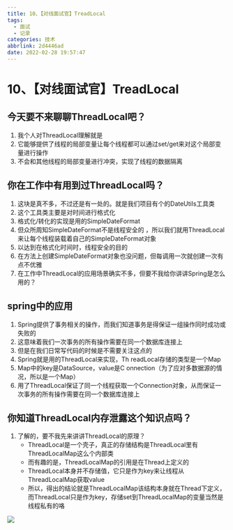 ```yaml
---
title: 10、【对线面试官】TreadLocal
tags:
  - 面试
  - 记录
categories: 技术
abbrlink: 2d4446ad
date: 2022-02-28 19:57:47
---
```

# 10、【对线面试官】TreadLocal
## 今天要不来聊聊ThreadLocal吧？

1. 我个人对ThreadLocal理解就是
2. 它能够提供了线程的局部变量让每个线程都可以通过set/get来对这个局部变量进行操作
3. 不会和其他线程的局部变量进行冲突，实现了线程的数据隔离

## 你在工作中有用到过ThreadLocal吗？

1. 这块是真不多，不过还是有一处的。就是我们项目有个的DateUtils工具类
2. 这个工具类主要是对时间进行格式化
3. 格式化/转化的实现是用的SimpleDateFormat
4. 但众所周知SimpleDateFormat不是线程安全的 ，所以我们就用ThreadLocal来让每个线程装载着自己的SimpleDateFormat对象
5. 以达到在格式化时间时，线程安全的目的
6. 在方法上创建SimpleDateFormat对象也没问题，但每调用一次就创建一次有点不优雅
7. 在工作中ThreadLocal的应用场景确实不多，但要不我给你讲讲Spring是怎么用的？

## spring中的应用

1. Spring提供了事务相关的操作，而我们知道事务是得保证一组操作同时成功或失败的
2. 这意味着我们一次事务的所有操作需要在同一个数据库连接上
3. 但是在我们日常写代码的时候是不需要关注这点的
4. Spring就是用的ThreadLocal来实现，Th readLocal存储的类型是一个Map
5. Map中的key是DataSource，value是C onnection（为了应对多数据源的情况，所以是一个Map）
6. 用了ThreadLocal保证了同一个线程获取一个Connection对象，从而保证一次事务的所有操作需要在同一个数据库连接上

## 你知道ThreadLocal内存泄露这个知识点吗？

1. 了解的，要不我先来讲讲ThreadLocal的原理？
   - ThreadLocal是一个壳子，真正的存储结构是ThreadLocal里有ThreadLocalMap这么个内部类
   - 而有趣的是，ThreadLocalMap的引用是在Thread上定义的
   - ThreadLocal本身并不存储值，它只是作为key来让线程从ThreadLocalMap获取value
   - 所以，得出的结论就是ThreadLocalMap该结构本身就在Thread下定义，而ThreadLocal只是作为key，存储set到ThreadLocalMap的变量当然是线程私有的咯

![](https://cdn.jsdelivr.net/gh/swimminghao/picture@main/img/NxSnnq_20211029171330.png)

